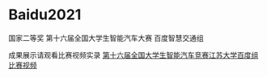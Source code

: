 # Baidu2021
国家二等奖 第十六届全国大学生智能汽车大赛 百度智慧交通组

成果展示请观看比赛视频实录 [第十六届全国大学生智能汽车竞赛江苏大学百度组比赛视频](https://www.bilibili.com/video/BV17G411E7mp/)
